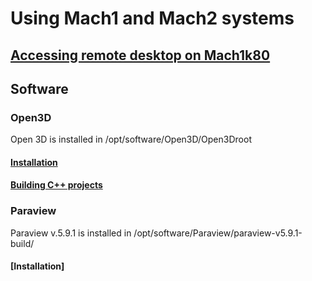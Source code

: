 # Using Mach1 and Mach2 systems
## [Accessing remote desktop on Mach1k80](Remote_Desktop_Access/VNC.md)
## Software
### Open3D
Open 3D is installed in /opt/software/Open3D/Open3Droot  
#### [Installation](Open3D/compiling_Open3D.md)
#### [Building C++ projects](Open3D/compiling_example.md)
### Paraview
Paraview v.5.9.1 is installed in /opt/software/Paraview/paraview-v5.9.1-build/
#### [Installation]